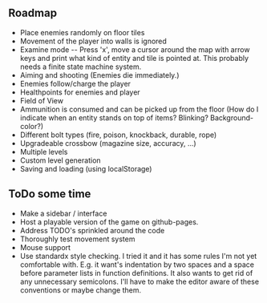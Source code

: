 ## Roadmap

- Place enemies randomly on floor tiles
- Movement of the player into walls is ignored
- Examine mode -- Press 'x', move a cursor around the map with arrow keys and print what kind of entity and tile is pointed at. This probably needs a finite state machine system.
- Aiming and shooting (Enemies die immediately.)
- Enemies follow/charge the player
- Healthpoints for enemies and player
- Field of View
- Ammunition is consumed and can be picked up from the floor (How do I indicate when an entity stands on top of items? Blinking? Background-color?)
- Different bolt types (fire, poison, knockback, durable, rope)
- Upgradeable crossbow (magazine size, accuracy, ...)
- Multiple levels
- Custom level generation
- Saving and loading (using localStorage)


## ToDo some time

- Make a sidebar / interface
- Host a playable version of the game on github-pages.
- Address TODO's sprinkled around the code
- Thoroughly test movement system
- Mouse support
- Use standardx style checking. I tried it and it has some rules I'm not yet comfortable with. E.g. it want's indentation by two spaces and a space before parameter lists in function definitions. It also wants to get rid of any unnecessary semicolons. I'll have to make the editor aware of these conventions or maybe change them.